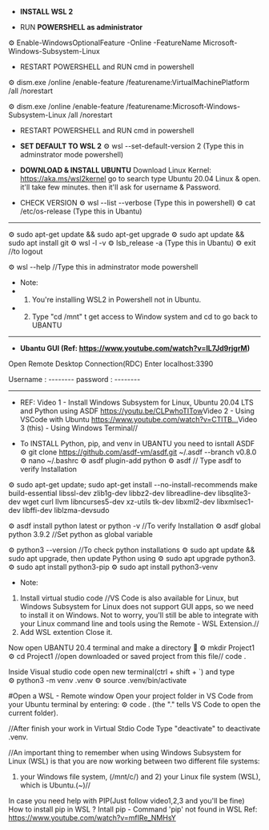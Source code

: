 - **INSTALL WSL 2**

- RUN **POWERSHELL as administrator**

⚙️ Enable-WindowsOptionalFeature -Online -FeatureName Microsoft-Windows-Subsystem-Linux

- RESTART POWERSHELL and RUN cmd in powershell

⚙️ dism.exe /online /enable-feature /featurename:VirtualMachinePlatform /all /norestart

⚙️ dism.exe /online /enable-feature /featurename:Microsoft-Windows-Subsystem-Linux /all /norestart

- RESTART POWERSHELL and RUN cmd in powershell

- **SET DEFAULT TO WSL 2**
⚙️ wsl --set-default-version 2 	(Type this in adminstrator mode powershell)

- **DOWNLOAD & INSTALL UBUNTU**
Download Linux Kernel: https://aka.ms/wsl2kernel​
go to search 
type Ubuntu 20.04 Linux & open. it'll take few minutes.
then it'll ask for username & Password.

- CHECK VERSION 
⚙️ wsl --list --verbose   (Type this in powershell)
⚙️ cat /etc/os-release	  (Type this in Ubantu)

------------------------------------------
⚙️ sudo apt-get update && sudo apt-get upgrade
⚙️ sudo apt update && sudo apt install git
⚙️ wsl -l -v
⚙️ lsb_release -a        (Type this in Ubantu)
⚙️ exit 			            //to logout

⚙️ wsl --help            //Type this in adminstrator mode powershell

- Note: 
- 1. You're installing WSL2 in Powershell not in Ubuntu.
- 2. Type "cd /mnt" t get access to Window system and cd to go back to UBANTU
-------------------------------------------------

- **Ubantu GUI (Ref: https://www.youtube.com/watch?v=IL7Jd9rjgrM)**

Open Remote Desktop Connection(RDC)
Enter 	localhost:3390

Username :	 --------
password :	 --------

-------------------------------------------------
-  REF:
Video 1 - Install Windows Subsystem for Linux, Ubuntu 20.04 LTS and Python using ASDF https://youtu.be/CLPwhoTITow​
Video 2 - Using VSCode with Ubuntu https://www.youtube.com/watch?v=CTlTB...​ 
Video 3 (this) - Using Windows Terminal//

- To INSTALL Python, pip, and venv in UBANTU you need to isntall ASDF
⚙️ git clone https://github.com/asdf-vm/asdf.git ~/.asdf --branch v0.8.0
⚙️ nano ~/.bashrc
⚙️ asdf plugin-add python
⚙️ asdf      // Type asdf to verify Installation
 
⚙️ sudo apt-get update; sudo apt-get install --no-install-recommends make build-essential libssl-dev zlib1g-dev libbz2-dev libreadline-dev libsqlite3-dev wget curl llvm libncurses5-dev xz-utils tk-dev libxml2-dev libxmlsec1-dev libffi-dev liblzma-devsudo
 
⚙️ asdf install python latest or python -v       //To  verify Installation
⚙️  asdf global python 3.9.2                     //Set python as global variable

⚙️ python3 --version       //To check python installations
⚙️ sudo apt update && sudo apt upgrade, then update Python using 
⚙️ sudo apt upgrade python3.
⚙️ sudo apt install python3-pip
⚙️ sudo apt install python3-venv

- Note:
1. Install virtual studio code
//VS Code is also available for Linux, but Windows Subsystem for Linux does not support GUI apps, so we need to install it on Windows. Not to worry, you'll still be able to integrate with your Linux command line and tools using the Remote - WSL Extension.//
2. Add WSL extention
Close it.

Now open UBANTU 20.4 terminal and make a directory 📂
⚙️ mkdir Project1
⚙️ cd Project1
//open downloaded or saved project from this file//
code .

Inside Visual studio code open new terminal(ctrl + shift + `) and type  
⚙️ python3 -m venv .venv
⚙️ source .venv/bin/activate

#Open a WSL - Remote window
Open your project folder in VS Code from your Ubuntu terminal by entering: 
⚙️ code .             (the "." tells VS Code to open the current folder).

//After finish your work in Virtual Stdio Code Type "deactivate" to deactivate .venv. 

//An important thing to remember when using Windows Subsystem for Linux (WSL) is that you are now working between two different file systems: 
1) your Windows file system, (/mnt/c/)
and 2) your Linux file system (WSL), which is Ubuntu.(~)//


In case you need help with PIP(Just follow video1,2,3 and you'll be fine)
How to install pip in WSL ? Intall pip - Command 'pip' not found in WSL
Ref: https://www.youtube.com/watch?v=mfIRe_NMHsY

